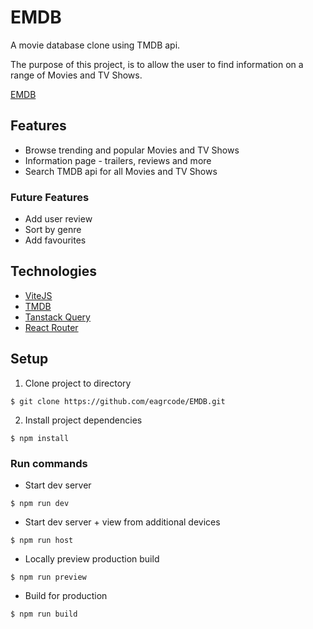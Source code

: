 # EMDB

A movie database clone using TMDB api.

The purpose of this project, is to allow the user to find information on a range of Movies and TV Shows.

[EMDB](https://emdb-eagrcode.netlify.app/ "EMDB")

## Features

- Browse trending and popular Movies and TV Shows
- Information page - trailers, reviews and more
- Search TMDB api for all Movies and TV Shows

### Future Features

- Add user review
- Sort by genre
- Add favourites

## Technologies

- [ViteJS](https://vitejs.dev/ "ViteJS")
- [TMDB](https://developers.themoviedb.org/3/getting-started/introduction "TMDB")
- [Tanstack Query](https://tanstack.com/query/latest "Tanstack Query")
- [React Router](https://reactrouter.com/en/main/components/routes "React Router")

## Setup

1. Clone project to directory

```console
$ git clone https://github.com/eagrcode/EMDB.git
```

2. Install project dependencies

```console
$ npm install
```

### Run commands

- Start dev server

```console
$ npm run dev
```

- Start dev server + view from additional devices

```console
$ npm run host
```

- Locally preview production build

```console
$ npm run preview
```

- Build for production

```console
$ npm run build
```
